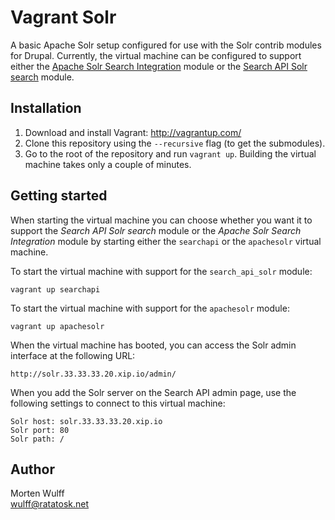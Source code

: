 Vagrant Solr
============

A basic Apache Solr setup configured for use with the Solr contrib modules for Drupal. Currently, the virtual machine can be configured to support either the [Apache Solr Search Integration](http://drupal.org/project/apachesolr) module or the [Search API Solr search](http://drupal.org/project/search_api_solr) module.


Installation
------------

1. Download and install Vagrant: http://vagrantup.com/
2. Clone this repository using the `--recursive` flag (to get the submodules).
3. Go to the root of the repository and run `vagrant up`. Building the virtual machine takes only a couple of minutes.


Getting started
---------------

When starting the virtual machine you can choose whether you want it to support the *Search API Solr search* module or the *Apache Solr Search Integration* module by starting either the `searchapi` or  the `apachesolr` virtual machine.

To start the virtual machine with support for the `search_api_solr` module:

    vagrant up searchapi

To start the virtual machine with support for the `apachesolr` module:

    vagrant up apachesolr

When the virtual machine has booted, you can access the Solr admin interface at the following URL:

    http://solr.33.33.33.20.xip.io/admin/

When you add the Solr server on the Search API admin page, use the following settings to connect to this virtual machine:

    Solr host: solr.33.33.33.20.xip.io
    Solr port: 80
    Solr path: /


Author
------

Morten Wulff  
<wulff@ratatosk.net>
